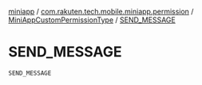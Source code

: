 [miniapp](../../index.md) / [com.rakuten.tech.mobile.miniapp.permission](../index.md) / [MiniAppCustomPermissionType](index.md) / [SEND_MESSAGE](./-s-e-n-d_-m-e-s-s-a-g-e.md)

# SEND_MESSAGE

`SEND_MESSAGE`